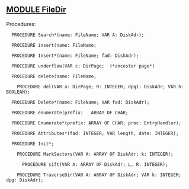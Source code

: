 
## [MODULE FileDir](https://github.com/io-core/Files/blob/main/FileDir.Mod)

Procedures:

```
  PROCEDURE Search*(name: FileName; VAR A: DiskAdr);
```
```
  PROCEDURE insert(name: FileName;
```
```
  PROCEDURE Insert*(name: FileName; fad: DiskAdr);
```
```
  PROCEDURE underflow(VAR c: DirPage;  (*ancestor page*)
```
```
  PROCEDURE delete(name: FileName;
```
```
    PROCEDURE del(VAR a: DirPage; R: INTEGER; dpg1: DiskAdr; VAR h: BOOLEAN);
```
```
  PROCEDURE Delete*(name: FileName; VAR fad: DiskAdr);
```
```
  PROCEDURE enumerate(prefix:   ARRAY OF CHAR;
```
```
  PROCEDURE Enumerate*(prefix: ARRAY OF CHAR; proc: EntryHandler);
```
```
  PROCEDURE Attributes*(fad: INTEGER; VAR length, date: INTEGER);
```
```
  PROCEDURE Init*;
```
```
    PROCEDURE MarkSectors(VAR A: ARRAY OF DiskAdr; k: INTEGER);
```
```
      PROCEDURE sift(VAR A: ARRAY OF DiskAdr; L, R: INTEGER);
```
```
    PROCEDURE TraverseDir(VAR A: ARRAY OF DiskAdr; VAR k: INTEGER; dpg: DiskAdr);
```
